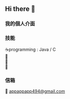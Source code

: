 ## Hi there 👋

<!--
**MING49663/MING49663** is a ✨ _special_ ✨ repository because its `README.md` (this file) appears on your GitHub profile.

Here are some ideas to get you started:

- 🔭 I’m currently working on ...
- 🌱 I’m currently learning ...
- 👯 I’m looking to collaborate on ...
- 🤔 I’m looking for help with ...
- 💬 Ask me about ...
- 📫 How to reach me: ...
- 😄 Pronouns: ...
- ⚡ Fun fact: ...
-->

### 我的個人介面

### 技能 
:coffee:programming : Java / C  \
:tiger2:  \
:cake:  \
:apple: 


### 信箱
:ant: appappapp494@gmail.com
